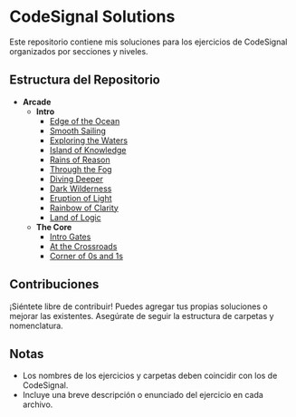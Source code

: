 # CodeSignal Solutions

Este repositorio contiene mis soluciones para los ejercicios de CodeSignal organizados por secciones y niveles.

## Estructura del Repositorio

- **Arcade**
  - **Intro**
    - [Edge of the Ocean](Arcade/Intro/EdgeOfTheOcean)
    - [Smooth Sailing](Arcade/Intro/SmoothSailing)
    - [Exploring the Waters](Arcade/Intro/ExploringTheWaters)
    - [Island of Knowledge](Arcade/Intro/IslandOfKnowledge)
    - [Rains of Reason](Arcade/Intro/RainsOfReason)
    - [Through the Fog](Arcade/Intro/ThroughTheFog)
    - [Diving Deeper](Arcade/Intro/DivingDeeper)
    - [Dark Wilderness](Arcade/Intro/DarkWilderness)
    - [Eruption of Light](Arcade/Intro/EruptionOfLight)
    - [Rainbow of Clarity](Arcade/Intro/RainbowOfClarity)
    - [Land of Logic](Arcade/Intro/LandOfLogic)
  - **The Core**
    - [Intro Gates](Arcade/TheCore/IntroGates)
    - [At the Crossroads](Arcade/TheCore/AtTheCrossroads)
    - [Corner of 0s and 1s](Arcade/TheCore/CornerOf0sAnd1s)



## Contribuciones

¡Siéntete libre de contribuir! Puedes agregar tus propias soluciones o mejorar las existentes. Asegúrate de seguir la estructura de carpetas y nomenclatura.

## Notas

- Los nombres de los ejercicios y carpetas deben coincidir con los de CodeSignal.
- Incluye una breve descripción o enunciado del ejercicio en cada archivo.

